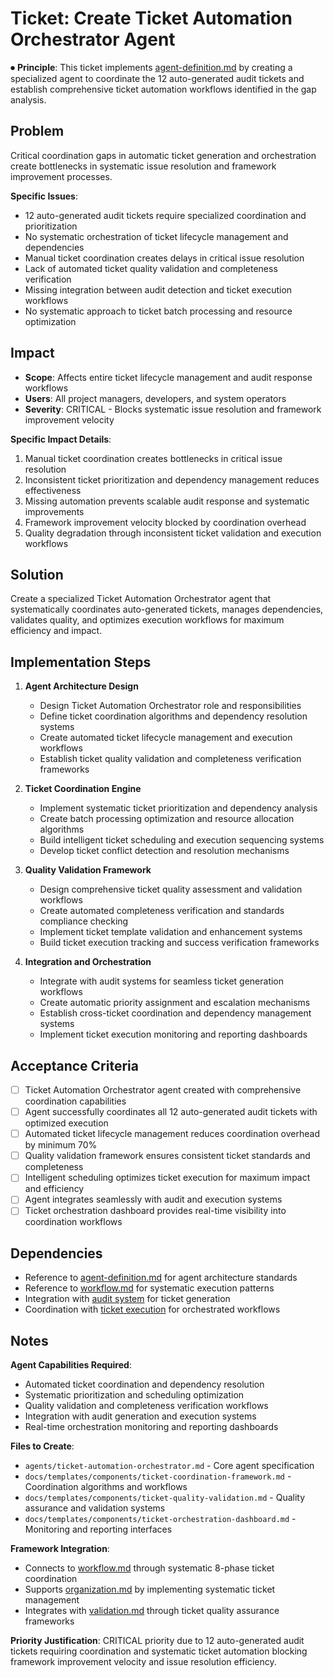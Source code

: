 
# Ticket: Create Ticket Automation Orchestrator Agent

⏺ **Principle**: This ticket implements [agent-definition.md](../../../docs/agents-docs/agent-definition.md) by creating a specialized agent to coordinate the 12 auto-generated audit tickets and establish comprehensive ticket automation workflows identified in the gap analysis.

## Problem

Critical coordination gaps in automatic ticket generation and orchestration create bottlenecks in systematic issue resolution and framework improvement processes.

**Specific Issues**:
- 12 auto-generated audit tickets require specialized coordination and prioritization
- No systematic orchestration of ticket lifecycle management and dependencies
- Manual ticket coordination creates delays in critical issue resolution
- Lack of automated ticket quality validation and completeness verification
- Missing integration between audit detection and ticket execution workflows
- No systematic approach to ticket batch processing and resource optimization

## Impact

- **Scope**: Affects entire ticket lifecycle management and audit response workflows
- **Users**: All project managers, developers, and system operators
- **Severity**: CRITICAL - Blocks systematic issue resolution and framework improvement velocity

**Specific Impact Details**:
1. Manual ticket coordination creates bottlenecks in critical issue resolution
2. Inconsistent ticket prioritization and dependency management reduces effectiveness
3. Missing automation prevents scalable audit response and systematic improvements
4. Framework improvement velocity blocked by coordination overhead
5. Quality degradation through inconsistent ticket validation and execution workflows

## Solution

Create a specialized Ticket Automation Orchestrator agent that systematically coordinates auto-generated tickets, manages dependencies, validates quality, and optimizes execution workflows for maximum efficiency and impact.

## Implementation Steps

1. **Agent Architecture Design**
   - Design Ticket Automation Orchestrator role and responsibilities
   - Define ticket coordination algorithms and dependency resolution systems
   - Create automated ticket lifecycle management and execution workflows
   - Establish ticket quality validation and completeness verification frameworks

2. **Ticket Coordination Engine**
   - Implement systematic ticket prioritization and dependency analysis
   - Create batch processing optimization and resource allocation algorithms
   - Build intelligent ticket scheduling and execution sequencing systems
   - Develop ticket conflict detection and resolution mechanisms

3. **Quality Validation Framework**
   - Design comprehensive ticket quality assessment and validation workflows
   - Create automated completeness verification and standards compliance checking
   - Implement ticket template validation and enhancement systems
   - Build ticket execution tracking and success verification frameworks

4. **Integration and Orchestration**
   - Integrate with audit systems for seamless ticket generation workflows
   - Create automatic priority assignment and escalation mechanisms
   - Establish cross-ticket coordination and dependency management systems
   - Implement ticket execution monitoring and reporting dashboards

## Acceptance Criteria

- [ ] Ticket Automation Orchestrator agent created with comprehensive coordination capabilities
- [ ] Agent successfully coordinates all 12 auto-generated audit tickets with optimized execution
- [ ] Automated ticket lifecycle management reduces coordination overhead by minimum 70%
- [ ] Quality validation framework ensures consistent ticket standards and completeness
- [ ] Intelligent scheduling optimizes ticket execution for maximum impact and efficiency
- [ ] Agent integrates seamlessly with audit and execution systems
- [ ] Ticket orchestration dashboard provides real-time visibility into coordination workflows

## Dependencies

- Reference to [agent-definition.md](../../../docs/agents-docs/agent-definition.md) for agent architecture standards
- Reference to [workflow.md](../../../docs/principles/workflow.md) for systematic execution patterns
- Integration with [audit system](../../../commands/domains/analysis/workflows/system-audit.md) for ticket generation
- Coordination with [ticket execution](../../../commands/domains/management/commands/review-tickets.md) for orchestrated workflows

## Notes

**Agent Capabilities Required**:
- Automated ticket coordination and dependency resolution
- Systematic prioritization and scheduling optimization
- Quality validation and completeness verification workflows
- Integration with audit generation and execution systems
- Real-time orchestration monitoring and reporting dashboards

**Files to Create**:
- `agents/ticket-automation-orchestrator.md` - Core agent specification
- `docs/templates/components/ticket-coordination-framework.md` - Coordination algorithms and workflows
- `docs/templates/components/ticket-quality-validation.md` - Quality assurance and validation systems
- `docs/templates/components/ticket-orchestration-dashboard.md` - Monitoring and reporting interfaces

**Framework Integration**:
- Connects to [workflow.md](../../../docs/principles/workflow.md) through systematic 8-phase ticket coordination
- Supports [organization.md](../../../docs/principles/organization.md) by implementing systematic ticket management
- Integrates with [validation.md](../../../docs/principles/validation.md) through ticket quality assurance frameworks

**Priority Justification**:
CRITICAL priority due to 12 auto-generated audit tickets requiring coordination and systematic ticket automation blocking framework improvement velocity and issue resolution efficiency.
